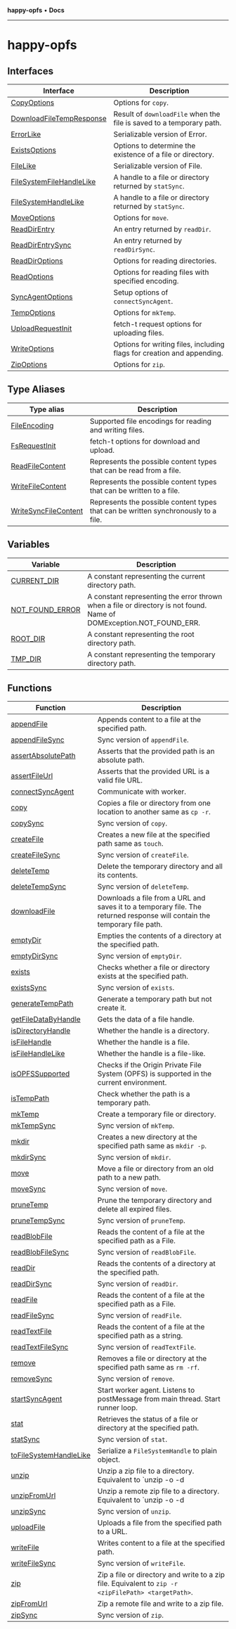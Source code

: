 **happy-opfs** • **Docs**

***

# happy-opfs

## Interfaces

| Interface | Description |
| ------ | ------ |
| [CopyOptions](interfaces/CopyOptions.md) | Options for `copy`. |
| [DownloadFileTempResponse](interfaces/DownloadFileTempResponse.md) | Result of `downloadFile` when the file is saved to a temporary path. |
| [ErrorLike](interfaces/ErrorLike.md) | Serializable version of Error. |
| [ExistsOptions](interfaces/ExistsOptions.md) | Options to determine the existence of a file or directory. |
| [FileLike](interfaces/FileLike.md) | Serializable version of File. |
| [FileSystemFileHandleLike](interfaces/FileSystemFileHandleLike.md) | A handle to a file or directory returned by `statSync`. |
| [FileSystemHandleLike](interfaces/FileSystemHandleLike.md) | A handle to a file or directory returned by `statSync`. |
| [MoveOptions](interfaces/MoveOptions.md) | Options for `move`. |
| [ReadDirEntry](interfaces/ReadDirEntry.md) | An entry returned by `readDir`. |
| [ReadDirEntrySync](interfaces/ReadDirEntrySync.md) | An entry returned by `readDirSync`. |
| [ReadDirOptions](interfaces/ReadDirOptions.md) | Options for reading directories. |
| [ReadOptions](interfaces/ReadOptions.md) | Options for reading files with specified encoding. |
| [SyncAgentOptions](interfaces/SyncAgentOptions.md) | Setup options of `connectSyncAgent`. |
| [TempOptions](interfaces/TempOptions.md) | Options for `mkTemp`. |
| [UploadRequestInit](interfaces/UploadRequestInit.md) | fetch-t request options for uploading files. |
| [WriteOptions](interfaces/WriteOptions.md) | Options for writing files, including flags for creation and appending. |
| [ZipOptions](interfaces/ZipOptions.md) | Options for `zip`. |

## Type Aliases

| Type alias | Description |
| ------ | ------ |
| [FileEncoding](type-aliases/FileEncoding.md) | Supported file encodings for reading and writing files. |
| [FsRequestInit](type-aliases/FsRequestInit.md) | fetch-t options for download and upload. |
| [ReadFileContent](type-aliases/ReadFileContent.md) | Represents the possible content types that can be read from a file. |
| [WriteFileContent](type-aliases/WriteFileContent.md) | Represents the possible content types that can be written to a file. |
| [WriteSyncFileContent](type-aliases/WriteSyncFileContent.md) | Represents the possible content types that can be written synchronously to a file. |

## Variables

| Variable | Description |
| ------ | ------ |
| [CURRENT\_DIR](variables/CURRENT_DIR.md) | A constant representing the current directory path. |
| [NOT\_FOUND\_ERROR](variables/NOT_FOUND_ERROR.md) | A constant representing the error thrown when a file or directory is not found. Name of DOMException.NOT_FOUND_ERR. |
| [ROOT\_DIR](variables/ROOT_DIR.md) | A constant representing the root directory path. |
| [TMP\_DIR](variables/TMP_DIR.md) | A constant representing the temporary directory path. |

## Functions

| Function | Description |
| ------ | ------ |
| [appendFile](functions/appendFile.md) | Appends content to a file at the specified path. |
| [appendFileSync](functions/appendFileSync.md) | Sync version of `appendFile`. |
| [assertAbsolutePath](functions/assertAbsolutePath.md) | Asserts that the provided path is an absolute path. |
| [assertFileUrl](functions/assertFileUrl.md) | Asserts that the provided URL is a valid file URL. |
| [connectSyncAgent](functions/connectSyncAgent.md) | Communicate with worker. |
| [copy](functions/copy.md) | Copies a file or directory from one location to another same as `cp -r`. |
| [copySync](functions/copySync.md) | Sync version of `copy`. |
| [createFile](functions/createFile.md) | Creates a new file at the specified path same as `touch`. |
| [createFileSync](functions/createFileSync.md) | Sync version of `createFile`. |
| [deleteTemp](functions/deleteTemp.md) | Delete the temporary directory and all its contents. |
| [deleteTempSync](functions/deleteTempSync.md) | Sync version of `deleteTemp`. |
| [downloadFile](functions/downloadFile.md) | Downloads a file from a URL and saves it to a temporary file. The returned response will contain the temporary file path. |
| [emptyDir](functions/emptyDir.md) | Empties the contents of a directory at the specified path. |
| [emptyDirSync](functions/emptyDirSync.md) | Sync version of `emptyDir`. |
| [exists](functions/exists.md) | Checks whether a file or directory exists at the specified path. |
| [existsSync](functions/existsSync.md) | Sync version of `exists`. |
| [generateTempPath](functions/generateTempPath.md) | Generate a temporary path but not create it. |
| [getFileDataByHandle](functions/getFileDataByHandle.md) | Gets the data of a file handle. |
| [isDirectoryHandle](functions/isDirectoryHandle.md) | Whether the handle is a directory. |
| [isFileHandle](functions/isFileHandle.md) | Whether the handle is a file. |
| [isFileHandleLike](functions/isFileHandleLike.md) | Whether the handle is a file-like. |
| [isOPFSSupported](functions/isOPFSSupported.md) | Checks if the Origin Private File System (OPFS) is supported in the current environment. |
| [isTempPath](functions/isTempPath.md) | Check whether the path is a temporary path. |
| [mkTemp](functions/mkTemp.md) | Create a temporary file or directory. |
| [mkTempSync](functions/mkTempSync.md) | Sync version of `mkTemp`. |
| [mkdir](functions/mkdir.md) | Creates a new directory at the specified path same as `mkdir -p`. |
| [mkdirSync](functions/mkdirSync.md) | Sync version of `mkdir`. |
| [move](functions/move.md) | Move a file or directory from an old path to a new path. |
| [moveSync](functions/moveSync.md) | Sync version of `move`. |
| [pruneTemp](functions/pruneTemp.md) | Prune the temporary directory and delete all expired files. |
| [pruneTempSync](functions/pruneTempSync.md) | Sync version of `pruneTemp`. |
| [readBlobFile](functions/readBlobFile.md) | Reads the content of a file at the specified path as a File. |
| [readBlobFileSync](functions/readBlobFileSync.md) | Sync version of `readBlobFile`. |
| [readDir](functions/readDir.md) | Reads the contents of a directory at the specified path. |
| [readDirSync](functions/readDirSync.md) | Sync version of `readDir`. |
| [readFile](functions/readFile.md) | Reads the content of a file at the specified path as a File. |
| [readFileSync](functions/readFileSync.md) | Sync version of `readFile`. |
| [readTextFile](functions/readTextFile.md) | Reads the content of a file at the specified path as a string. |
| [readTextFileSync](functions/readTextFileSync.md) | Sync version of `readTextFile`. |
| [remove](functions/remove.md) | Removes a file or directory at the specified path same as `rm -rf`. |
| [removeSync](functions/removeSync.md) | Sync version of `remove`. |
| [startSyncAgent](functions/startSyncAgent.md) | Start worker agent. Listens to postMessage from main thread. Start runner loop. |
| [stat](functions/stat.md) | Retrieves the status of a file or directory at the specified path. |
| [statSync](functions/statSync.md) | Sync version of `stat`. |
| [toFileSystemHandleLike](functions/toFileSystemHandleLike.md) | Serialize a `FileSystemHandle` to plain object. |
| [unzip](functions/unzip.md) | Unzip a zip file to a directory. Equivalent to `unzip -o <zipFilePath> -d <targetPath> |
| [unzipFromUrl](functions/unzipFromUrl.md) | Unzip a remote zip file to a directory. Equivalent to `unzip -o <zipFilePath> -d <targetPath> |
| [unzipSync](functions/unzipSync.md) | Sync version of `unzip`. |
| [uploadFile](functions/uploadFile.md) | Uploads a file from the specified path to a URL. |
| [writeFile](functions/writeFile.md) | Writes content to a file at the specified path. |
| [writeFileSync](functions/writeFileSync.md) | Sync version of `writeFile`. |
| [zip](functions/zip.md) | Zip a file or directory and write to a zip file. Equivalent to `zip -r <zipFilePath> <targetPath>`. |
| [zipFromUrl](functions/zipFromUrl.md) | Zip a remote file and write to a zip file. |
| [zipSync](functions/zipSync.md) | Sync version of `zip`. |
